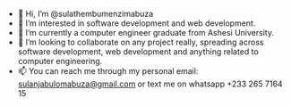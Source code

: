 - 👋 Hi, I’m @sulathembumenzimabuza
- 👀 I’m interested in software development and web development.
- 🌱 I’m currently a computer engineer graduate from Ashesi University.
- 💞️ I’m looking to collaborate on any project really, spreading across software development, web development and anything related to computer engineering.
- 📫 You can reach me through my personal email: sulanjabulomabuza@gmail.com or text me on whatsapp +233 265 7164 15

<!---
sulathembumenzimabuza/sulathembumenzimabuza is a ✨ special ✨ repository because its `README.md` (this file) appears on your GitHub profile.
You can click the Preview link to take a look at your changes.
--->
